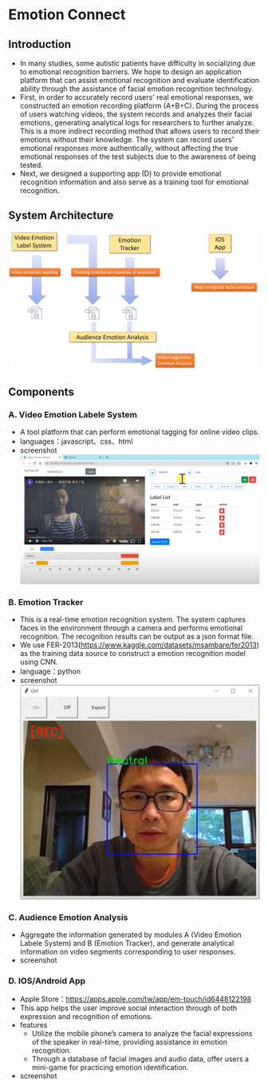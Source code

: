 # Emotion Connect

## Introduction
- In many studies, some autistic patients have difficulty in socializing due to emotional recognition barriers. We hope to design an application platform that can assist emotional recognition and evaluate identification ability through the assistance of facial emotion recognition technology.
- First, in order to accurately record users' real emotional responses, we constructed an emotion recording platform (A+B+C). During the process of users watching videos, the system records and analyzes their facial emotions, generating analytical logs for researchers to further analyze. This is a more indirect recording method that allows users to record their emotions without their knowledge. The system can record users' emotional responses more authentically, without affecting the true emotional responses of the test subjects due to the awareness of being tested.
- Next, we designed a supporting app (D) to provide emotional recognition information and also serve as a training tool for emotional recognition.

## System Architecture
![image](https://github.com/sammyshih888/Emotion-Connect/blob/main/System%20Architecture.png)
## Components

### A. Video Emotion Labele System
- A tool platform that can perform emotional tagging for online video clips.
- languages：javascript、css、html
- screenshot
![image](https://github.com/sammyshih888/Emotion-Connect/blob/main/Video%20Emotion%20Labele%20System.png)

### B. Emotion Tracker
- This is a real-time emotion recognition system. The system captures faces in the environment through a camera and performs emotional recognition. The recognition results can be output as a json format file.
- We use FER-2013(https://www.kaggle.com/datasets/msambare/fer2013) as the training data source to construct a emotion recognition model using CNN.
- language：python
- screenshot
![image](https://github.com/sammyshih888/Emotion-Connect/blob/main/Emotion%20Tracker.png)
  
### C. Audience Emotion Analysis
- Aggregate the information generated by modules A (Video Emotion Labele System) and B (Emotion Tracker), and generate analytical information on video segments corresponding to user responses.
- screenshot

### D. IOS/Android App
- Apple Store：https://apps.apple.com/tw/app/em-touch/id6448122198
- This app helps the user improve social interaction through of both expression and recognition of emotions.
- features
  - Utilize the mobile phone’s camera to analyze the facial expressions of the speaker in real-time, providing assistance in emotion recognition.
  - Through a database of facial images and audio data, offer users a mini-game for practicing emotion identification.
- screenshot

